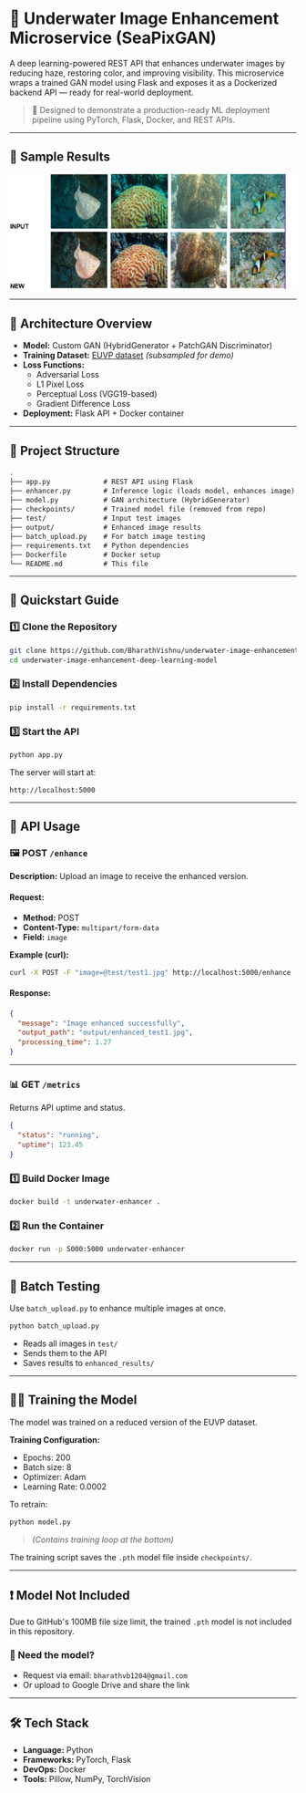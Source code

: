 # 🌊 Underwater Image Enhancement Microservice (SeaPixGAN)

A deep learning-powered REST API that enhances underwater images by reducing haze, restoring color, and improving visibility. This microservice wraps a trained GAN model using Flask and exposes it as a Dockerized backend API — ready for real-world deployment.

> 🚀 Designed to demonstrate a production-ready ML deployment pipeline using PyTorch, Flask, Docker, and REST APIs.

---

## 📸 Sample Results

![Enhanced Output](sample.png)

---

## 🧠 Architecture Overview

- **Model:** Custom GAN (HybridGenerator + PatchGAN Discriminator)
- **Training Dataset:** [EUVP dataset](https://irvlab.cs.umn.edu/resources/euvp-dataset) *(subsampled for demo)*
- **Loss Functions:**
  - Adversarial Loss
  - L1 Pixel Loss
  - Perceptual Loss (VGG19-based)
  - Gradient Difference Loss
- **Deployment:** Flask API + Docker container

---

## 📁 Project Structure

```
.
├── app.py             # REST API using Flask
├── enhancer.py        # Inference logic (loads model, enhances image)
├── model.py           # GAN architecture (HybridGenerator)
├── checkpoints/       # Trained model file (removed from repo)
├── test/              # Input test images
├── output/            # Enhanced image results
├── batch_upload.py    # For batch image testing
├── requirements.txt   # Python dependencies
├── Dockerfile         # Docker setup
└── README.md          # This file
```

---

## 🚀 Quickstart Guide

### 1️⃣ Clone the Repository

```bash
git clone https://github.com/BharathVishnu/underwater-image-enhancement-deep-learning-model.git
cd underwater-image-enhancement-deep-learning-model
```

### 2️⃣ Install Dependencies

```bash
pip install -r requirements.txt
```

### 3️⃣ Start the API

```bash
python app.py
```

The server will start at:

```
http://localhost:5000
```

---

## 🎯 API Usage

### 🖼️ POST `/enhance`

**Description:** Upload an image to receive the enhanced version.

#### Request:
- **Method:** POST  
- **Content-Type:** `multipart/form-data`  
- **Field:** `image`

**Example (curl):**

```bash
curl -X POST -F "image=@test/test1.jpg" http://localhost:5000/enhance
```

#### Response:
```json
{
  "message": "Image enhanced successfully",
  "output_path": "output/enhanced_test1.jpg",
  "processing_time": 1.27
}
```

---

### 📊 GET `/metrics`

Returns API uptime and status.

```json
{
  "status": "running",
  "uptime": 123.45
}
```

### 1️⃣ Build Docker Image

```bash
docker build -t underwater-enhancer .
```

### 2️⃣ Run the Container

```bash
docker run -p 5000:5000 underwater-enhancer
```

---

## 🧪 Batch Testing

Use `batch_upload.py` to enhance multiple images at once.

```bash
python batch_upload.py
```

- Reads all images in `test/`
- Sends them to the API
- Saves results to `enhanced_results/`

---

## 🏋️‍♂️ Training the Model

The model was trained on a reduced version of the EUVP dataset.

**Training Configuration:**
- Epochs: 200
- Batch size: 8
- Optimizer: Adam
- Learning Rate: 0.0002

To retrain:

```bash
python model.py
```

> *(Contains training loop at the bottom)*

The training script saves the `.pth` model file inside `checkpoints/`.

---

## ❗ Model Not Included

Due to GitHub's 100MB file size limit, the trained `.pth` model is not included in this repository.

### 📩 Need the model?

- Request via email: `bharathvb1204@gmail.com`
- Or upload to Google Drive and share the link

---

## 🛠 Tech Stack

- **Language:** Python  
- **Frameworks:** PyTorch, Flask  
- **DevOps:** Docker  
- **Tools:** Pillow, NumPy, TorchVision
